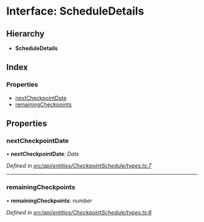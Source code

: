 # Interface: ScheduleDetails

## Hierarchy

* **ScheduleDetails**

## Index

### Properties

* [nextCheckpointDate](scheduledetails.md#nextcheckpointdate)
* [remainingCheckpoints](scheduledetails.md#remainingcheckpoints)

## Properties

###  nextCheckpointDate

• **nextCheckpointDate**: *Date*

*Defined in [src/api/entities/CheckpointSchedule/types.ts:7](https://github.com/PolymathNetwork/polymesh-sdk/blob/c77f6a3e/src/api/entities/CheckpointSchedule/types.ts#L7)*

___

###  remainingCheckpoints

• **remainingCheckpoints**: *number*

*Defined in [src/api/entities/CheckpointSchedule/types.ts:6](https://github.com/PolymathNetwork/polymesh-sdk/blob/c77f6a3e/src/api/entities/CheckpointSchedule/types.ts#L6)*
